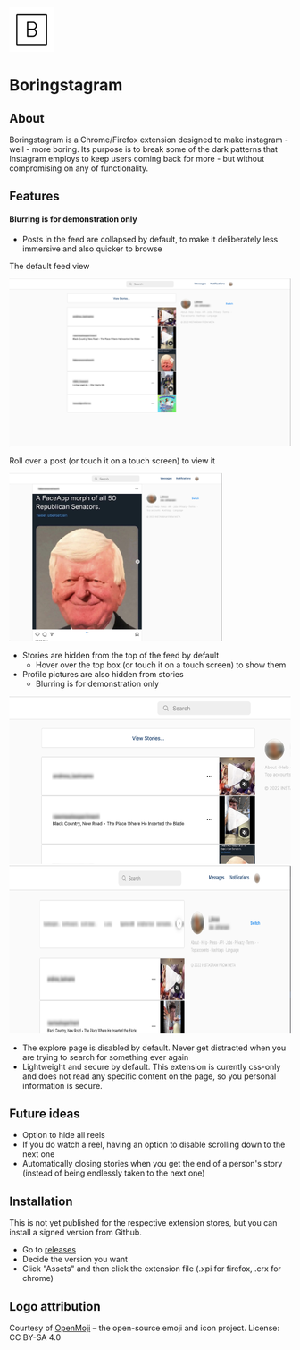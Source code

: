 <img src="./b.128.png" alt="B logo" height="80">

# Boringstagram

## About

Boringstagram is a Chrome/Firefox extension designed to make instagram - well - more boring. Its
purpose is to break some of the dark patterns that Instagram employs to keep users coming back for
more - but without compromising on any of functionality.

## Features

#### Blurring is for demonstration only

- Posts in the feed are collapsed by default, to make it deliberately less immersive and also
  quicker to browse

The default feed view

<img src="./screenshots/default_view.png" alt="Default feed view" height="300">

Roll over a post (or touch it on a touch screen) to view it

<img src="./screenshots/expanded_post.png" alt="Expanded post" height="300">

- Stories are hidden from the top of the feed by default
  - Hover over the top box (or touch it on a touch screen) to show them
- Profile pictures are also hidden from stories
  - Blurring is for demonstration only

<img src="./screenshots/hidden_stories.png" alt="Hidden stories" height="300">

<img src="./screenshots/visible_stories.png" alt="Visible stories" height="300">

- The explore page is disabled by default. Never get distracted when you are trying to search for
  something ever again
- Lightweight and secure by default. This extension is curently css-only and does not read any
  specific content on the page, so you personal information is secure.

## Future ideas

- Option to hide all reels
- If you do watch a reel, having an option to disable scrolling down to the next one
- Automatically closing stories when you get the end of a person's story (instead of being endlessly
  taken to the next one)

## Installation

This is not yet published for the respective extension stores, but you can install a signed version
from Github.

- Go to [releases](https://github.com/johansenja/boringstagram/releases)
- Decide the version you want
- Click "Assets" and then click the extension file (.xpi for firefox, .crx for chrome)

## Logo attribution

Courtesy of [OpenMoji](https://openmoji.org/) – the open-source emoji and icon project. License: CC BY-SA 4.0
